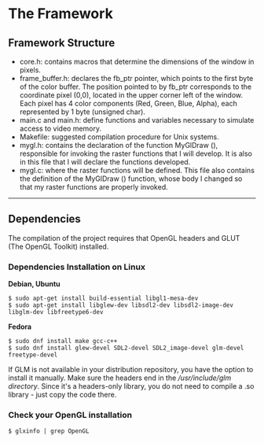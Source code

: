 # The Framework

## Framework Structure
 
 * core.h: contains macros that determine the dimensions of the window in pixels.
 * frame_buffer.h: declares the fb_ptr pointer, which points to the first byte of the color buffer. The position pointed to by fb_ptr corresponds to the coordinate pixel (0,0), located in the upper corner left of the window. Each pixel has 4 color components (Red, Green, Blue, Alpha), each represented by 1 byte (unsigned char).
 * main.c and main.h: define functions and variables necessary to simulate access to video memory.
 * Makefile: suggested compilation procedure for Unix systems.
 * mygl.h: contains the declaration of the function MyGlDraw (), responsible for invoking the raster functions that I will develop. It is also in this file that I will declare the functions developed.
 * mygl.c: where the raster functions will be defined. This file also contains the definition of the MyGlDraw () function, whose body I changed so that my raster functions are properly invoked.

---

## Dependencies
The compilation of the project requires that OpenGL headers and GLUT (The OpenGL Toolkit)
installed.

### Dependencies Installation on Linux

**Debian, Ubuntu**
```
$ sudo apt-get install build-essential libgl1-mesa-dev
$ sudo apt-get install libglew-dev libsdl2-dev libsdl2-image-dev libglm-dev libfreetype6-dev
```

**Fedora**
```
$ sudo dnf install make gcc-c++
$ sudo dnf install glew-devel SDL2-devel SDL2_image-devel glm-devel freetype-devel
```
If GLM is not available in your distribution repository, you have the option to install it manually. Make sure the headers end in the */usr/include/glm directory*. Since it's a headers-only library, you do not need to compile a .so library - just copy the code there.


### Check your OpenGL installation

```
$ glxinfo | grep OpenGL
```